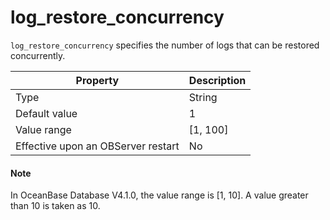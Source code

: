 # log_restore_concurrency

`log_restore_concurrency` specifies the number of logs that can be restored concurrently. 

| **Property** | **Description** |
| --- | --- |
| Type | String |
| Default value | 1 |
| Value range | \[1, 100] |
| Effective upon an OBServer restart | No |
<main id="notice" type='explain'>
  <h4>Note</h4>
  <p>In OceanBase Database V4.1.0, the value range is [1, 10]. A value greater than 10 is taken as 10. </p>
</main>

